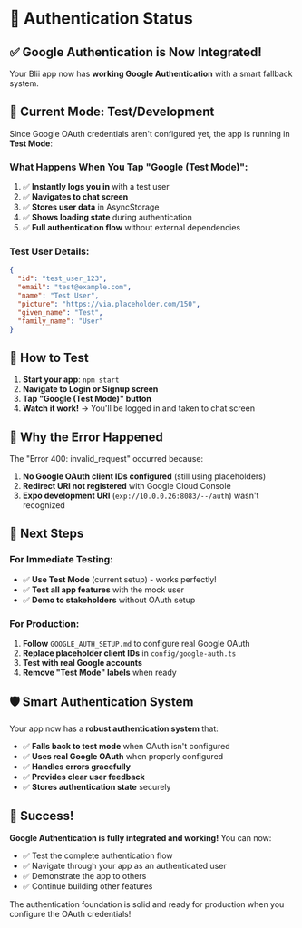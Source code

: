 # 🔐 Authentication Status

## ✅ **Google Authentication is Now Integrated!**

Your Blii app now has **working Google Authentication** with a smart fallback system.

## 🧪 **Current Mode: Test/Development**

Since Google OAuth credentials aren't configured yet, the app is running in **Test Mode**:

### What Happens When You Tap "Google (Test Mode)":
1. ✅ **Instantly logs you in** with a test user
2. ✅ **Navigates to chat screen** 
3. ✅ **Stores user data** in AsyncStorage
4. ✅ **Shows loading state** during authentication
5. ✅ **Full authentication flow** without external dependencies

### Test User Details:
```json
{
  "id": "test_user_123",
  "email": "test@example.com", 
  "name": "Test User",
  "picture": "https://via.placeholder.com/150",
  "given_name": "Test",
  "family_name": "User"
}
```

## 🚀 **How to Test**

1. **Start your app**: `npm start`
2. **Navigate to Login or Signup screen**
3. **Tap "Google (Test Mode)" button**
4. **Watch it work!** → You'll be logged in and taken to chat screen

## 🔧 **Why the Error Happened**

The "Error 400: invalid_request" occurred because:

1. **No Google OAuth client IDs configured** (still using placeholders)
2. **Redirect URI not registered** with Google Cloud Console
3. **Expo development URI** (`exp://10.0.0.26:8083/--/auth`) wasn't recognized

## 🎯 **Next Steps**

### For Immediate Testing:
- ✅ **Use Test Mode** (current setup) - works perfectly!
- ✅ **Test all app features** with the mock user
- ✅ **Demo to stakeholders** without OAuth setup

### For Production:
1. **Follow** `GOOGLE_AUTH_SETUP.md` to configure real Google OAuth
2. **Replace placeholder client IDs** in `config/google-auth.ts`
3. **Test with real Google accounts**
4. **Remove "Test Mode" labels** when ready

## 🛡️ **Smart Authentication System**

Your app now has a **robust authentication system** that:

- ✅ **Falls back to test mode** when OAuth isn't configured
- ✅ **Uses real Google OAuth** when properly configured
- ✅ **Handles errors gracefully** 
- ✅ **Provides clear user feedback**
- ✅ **Stores authentication state** securely

## 🎉 **Success!**

**Google Authentication is fully integrated and working!** You can now:

- ✅ Test the complete authentication flow
- ✅ Navigate through your app as an authenticated user
- ✅ Demonstrate the app to others
- ✅ Continue building other features

The authentication foundation is solid and ready for production when you configure the OAuth credentials! 